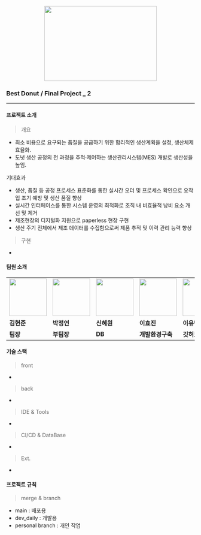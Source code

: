 <p align="center">
<img src="https://github.com/LeeeYumin/best_donut/assets/152114081/bcb9f7f5-ac1b-4f4c-99a4-7f610ac530d8.png" width="300" height="200">
</p>


### Best Donut / Final Project _ 2 
---


#### 프로젝트 소개


>개요

- 최소 비용으로 요구되는 품질을 공급하기 위한 합리적인 생산계획을 설정, 생산체제 효율화.
- 도넛 생산 공정의 전 과정을 추적·제어하는 생산관리시스템(MES) 개발로 생산성을 높임.

기대효과

- 생산, 품질 등 공정 프로세스 표준화를 통한 실시간 오더 및 프로세스 확인으로 오작업 조기 예방 및 생산 품질 향상
- 실시간 인터페이스를 통한 시스템 운영의 최적화로 조직 내 비효율적 낭비 요소 개선 및 제거
- 제조현장의 디지털화 지원으로 paperless 현장 구현
- 생산 주기 전체에서 제조 데이터를 수집함으로써 제품 추적 및 이력 관리 능력 향상

>구현

-


#### 팀원 소개
<table>
  <tr>
    <td>
        <a href="https://github.com/kimhj365">
            <img src="https://github.com/LeeeYumin/best_donut/assets/152114081/babd1c36-d794-4ff2-8eee-2395c81eb13a.png" width="100" height="100">
        </a>
    </td>
    <td>
        <a href="https://github.com/qpqp12121">
            <img src="https://github.com/LeeeYumin/best_donut/assets/152114081/d769ef7c-60f4-4105-b0da-fa2d040b46e9.png" width="100" height="100">
        </a>
    </td>
    <td>
        <a href="https://github.com/shinhw91">
            <img src="https://github.com/LeeeYumin/best_donut/assets/152114081/3e103998-062c-4855-b6de-853389299b52.png" width="100" height="100">
        </a>
    </td>
    <td>
        <a href="https://github.com/codenamehj">
            <img src="https://github.com/LeeeYumin/best_donut/assets/152114081/5085c2ec-55e8-485b-b669-03f08a579597.png" width="100" height="100">
        </a>
    </td>
    <td>
        <a href="https://github.com/LeeeYumin">
            <img src="https://github.com/LeeeYumin/ilggijang/assets/152114081/15340e5e-ba1b-4eb3-acb3-82e07fd90cab.png" width="100" height="100">
        </a>
    </td>
  </tr>
  <tr>
    <td><b>김현준</b></td>
    <td><b>박정언</b></td>
    <td><b>신혜원</b></td>
    <td><b>이효진</b></td>
    <td><b>이유민</b></td>
  </tr>
  <tr>
    <td><b>팀장</b></td>
    <td><b>부팀장</b></td>
    <td><b>DB</b></td>
    <td><b>개발환경구축</b></td>
    <td><b>깃허브</b></td>
  </tr>
</table>


#### 기술 스택


>front

-

>back

-

>IDE & Tools

-

>CI/CD & DataBase

-

>Ext.

-

#### 프로젝트 규칙

> merge & branch

- main : 배포용
- dev_daily : 개발용
- personal branch : 개인 작업

